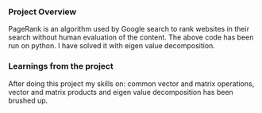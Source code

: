 ### Project Overview

 PageRank is an algorithm used by Google search to rank websites in their search without human evaluation of the content. The above code has been run on python.  I have solved it with eigen value decomposition. 


### Learnings from the project

 After doing this project my skills on: common vector and matrix operations, vector and matrix products and eigen value decomposition has been brushed up. 


